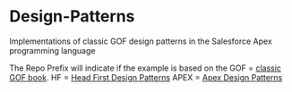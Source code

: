 # Design-Patterns
Implementations of classic GOF design patterns in the Salesforce Apex programming language

The Repo Prefix will indicate if the example is based on the 
GOF = [classic GOF book](https://www.amazon.com/Design-Patterns-Elements-Reusable-Object-Oriented/dp/0201633612/ref=sr_1_1?crid=3VG0JX4E40V2D&dchild=1&keywords=design+patterns&qid=1609364635&sprefix=design+pa%2Caps%2C179&sr=8-1). 
HF = [Head First Design Patterns](https://www.amazon.com/Head-First-Design-Patterns-Object-Oriented/dp/149207800X/ref=sr_1_4?crid=3VG0JX4E40V2D&dchild=1&keywords=design+patterns&qid=1609364751&sprefix=design+pa%2Caps%2C179&sr=8-4)
APEX = [Apex Design Patterns](https://www.amazon.com/Head-First-Design-Patterns-Object-Oriented/dp/149207800X/ref=sr_1_4?crid=3VG0JX4E40V2D&dchild=1&keywords=design+patterns&qid=1609364751&sprefix=design+pa%2Caps%2C179&sr=8-4)
